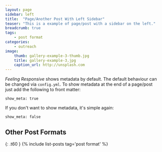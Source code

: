 ```yaml
---
layout: page
sidebar: left
title:  "Page/Another Post With Left Sidebar"
teaser: "This is a example of page/post with a sidebar on the left."
breadcrumb: true
tags:
    - post format
categories:
    - outreach
image:
    thumb: gallery-example-3-thumb.jpg
    title: gallery-example-3.jpg
    caption_url: http://unsplash.com
---
```

*Feeling Responsive* shows metadata by default. The default behaviour can be changed via `config.yml`. To show metadata at the end of a page/post just add the following to front matter:
<!--more-->

~~~
show_meta: true
~~~

If you don't want to show metadata, it's simple again:

~~~
show_meta: false
~~~


## Other Post Formats
{: .t60 }
{% include list-posts tag='post format' %}

